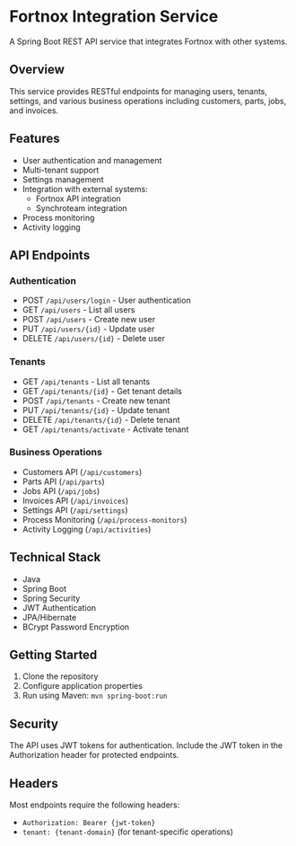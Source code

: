 # Fortnox Integration Service

A Spring Boot REST API service that integrates Fortnox with other systems.

## Overview

This service provides RESTful endpoints for managing users, tenants, settings, and various business operations including customers, parts, jobs, and invoices.

## Features

- User authentication and management
- Multi-tenant support
- Settings management
- Integration with external systems:
  - Fortnox API integration
  - Synchroteam integration
- Process monitoring
- Activity logging

## API Endpoints

### Authentication

- POST `/api/users/login` - User authentication
- GET `/api/users` - List all users
- POST `/api/users` - Create new user
- PUT `/api/users/{id}` - Update user
- DELETE `/api/users/{id}` - Delete user

### Tenants

- GET `/api/tenants` - List all tenants
- GET `/api/tenants/{id}` - Get tenant details
- POST `/api/tenants` - Create new tenant
- PUT `/api/tenants/{id}` - Update tenant
- DELETE `/api/tenants/{id}` - Delete tenant
- GET `/api/tenants/activate` - Activate tenant

### Business Operations

- Customers API (`/api/customers`)
- Parts API (`/api/parts`)
- Jobs API (`/api/jobs`)
- Invoices API (`/api/invoices`)
- Settings API (`/api/settings`)
- Process Monitoring (`/api/process-monitors`)
- Activity Logging (`/api/activities`)

## Technical Stack

- Java
- Spring Boot
- Spring Security
- JWT Authentication
- JPA/Hibernate
- BCrypt Password Encryption

## Getting Started

1. Clone the repository
2. Configure application properties
3. Run using Maven: `mvn spring-boot:run`

## Security

The API uses JWT tokens for authentication. Include the JWT token in the Authorization header for protected endpoints.

## Headers

Most endpoints require the following headers:

- `Authorization: Bearer {jwt-token}`
- `tenant: {tenant-domain}` (for tenant-specific operations)
